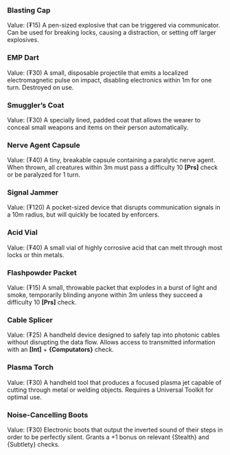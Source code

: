 ### Blasting Cap
Value: (₮15)
A pen-sized explosive that can be triggered via communicator. Can be used for breaking locks, causing a distraction, or setting off larger explosives.
### EMP Dart
Value: (₮30)
A small, disposable projectile that emits a localized electromagnetic pulse on impact, disabling electronics within 1m for one turn. Destroyed on use.
### Smuggler’s Coat
Value: (₮30)
A specially lined, padded coat that allows the wearer to conceal small weapons and items on their person automatically.
### Nerve Agent Capsule
Value: (₮40)
A tiny, breakable capsule containing a paralytic nerve agent. When thrown, all creatures within 3m must pass a difficulty 10 **[Prs]** check or be paralyzed for 1 turn.
### Signal Jammer
Value: (₮120)
A pocket-sized device that disrupts communication signals in a 10m radius, but will quickly be located by enforcers.
### Acid Vial
Value: (₮40)
A small vial of highly corrosive acid that can melt through most locks or thin metals.
### Flashpowder Packet
Value: (₮15)
A small, throwable packet that explodes in a burst of light and smoke, temporarily blinding anyone within 3m unless they succeed a difficulty 10 **[Prs]** check.
### Cable Splicer
Value: (₮25)
A handheld device designed to safely tap into photonic cables without disrupting the data flow. Allows access to transmitted information with an **\[Int\]** + **{Computators}** check.
### Plasma Torch
Value: (₮30)
A handheld tool that produces a focused plasma jet capable of cutting through metal or welding objects. Requires a Universal Toolkit for optimal use.
### Noise-Cancelling Boots
Value: (₮30)
Electronic boots that output the inverted sound of their steps in order to be perfectly silent.  Grants a +1 bonus on relevant {Stealth} and {Subtlety} checks.